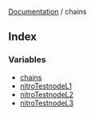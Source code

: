 [Documentation](../README.md) / chains

## Index

### Variables

- [chains](variables/chains.md)
- [nitroTestnodeL1](variables/nitroTestnodeL1.md)
- [nitroTestnodeL2](variables/nitroTestnodeL2.md)
- [nitroTestnodeL3](variables/nitroTestnodeL3.md)

